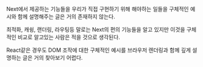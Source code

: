 Next에서 제공하는 기능들을 우리가 직접 구현하기 위해 해야하는 일들을 구체적인 예시와 함께 설명해주는 글은 거의 존재하지 않는다.

최적화, 캐슁, 랜더링, 라우팅등 말로는 Next의 편의 기능들을 알고 있지만 이것을 구체적인 비교로 알고있는 사람은 적을 것으로 생각된다.

React같은 경우도 DOM 조작에 대한 구체적인 예시를 브라우저 렌더링과 함께 깊게 설명하는 글은 거의 찾아보기 어렵다.
